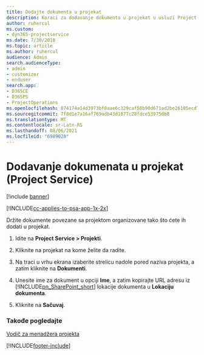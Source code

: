 ```yaml
---
title: Dodajte dokumenta u projekat
description: Koraci za dodavanje dokumenta u projekat u usluzi Project Service
author: ruhercul
ms.custom:
- dyn365-projectservice
ms.date: 7/30/2018
ms.topic: article
ms.author: ruhercul
audience: Admin
search.audienceType:
- admin
- customizer
- enduser
search.app:
- D365CE
- D365PS
- ProjectOperations
ms.openlocfilehash: 874174a14d3973bf8aae6c329caf58b90d671ad2be26105ecd721825b92c0f7b
ms.sourcegitcommit: 7f8d1e7a16af769adb43d1877c28fdce53975db8
ms.translationtype: MT
ms.contentlocale: sr-Latn-RS
ms.lasthandoff: 08/06/2021
ms.locfileid: "6989028"
---
```

# <a name="add-documents-to-a-project-project-service"></a>Dodavanje dokumenata u projekat (Project Service)

[!include [banner](../includes/psa-now-project-operations.md)]

[!INCLUDE[cc-applies-to-psa-app-1x-2x](../includes/cc-applies-to-psa-app-1x-2x.md)]

Držite dokumente povezane sa projektom organizovane tako što ćete ih dodati u projekat.  
  
1. Idite na **Project Service > Projekti**.  
  
2. Kliknite na projekat na kome želite da radite.  
  
3. Na traci u vrhu ekrana izaberite strelicu nadole pored naziva projekta, a zatim kliknite na **Dokumenti**.  
  
4. Unesite ime za dokument u opciji **Ime**, a zatim kopirajte URL adresu iz [!INCLUDE[pn_SharePoint_short](../includes/pn-sharepoint-short.md)] lokacije dokumenta u **Lokaciju dokumenta**.  
  
5. Kliknite na **Sačuvaj**.  
  
### <a name="see-also"></a>Takođe pogledajte  
 [Vodič za menadžera projekta](../psa/project-manager-guide.md)


[!INCLUDE[footer-include](../includes/footer-banner.md)]